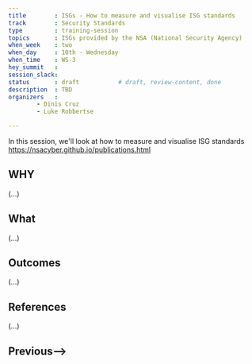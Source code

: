 ```yaml
---
title        : ISGs - How to measure and visualise ISG standards
track        : Security Standards
type         : training-session
topics       : ISGs provided by the NSA (National Security Agency)
when_week    : two
when_day     : 10th - Wednesday
when_time    : WS-3
hey_summit   : 
session_slack: 
status       : draft           # draft, review-content, done
description  : TBD
organizers   : 
        - Dinis Cruz
        - Luke Robbertse

---
```


In this session, we'll look at how to measure and visualise ISG standards
https://nsacyber.github.io/publications.html  

## WHY

(...)

## What

(...)

## Outcomes

(...)

## References

(...)


## Previous-->

